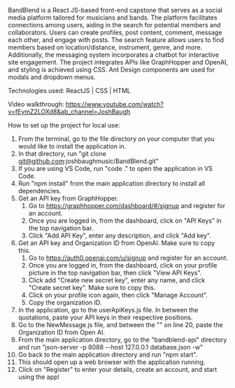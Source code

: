 BandBlend is a React JS-based front-end capstone that serves as a social media platform tailored for musicians and bands. The platform facilitates connections among users, aiding in the search for potential members and collaborators. Users can create profiles, post content, comment, message each other, and engage with posts. The search feature allows users to find members based on location/distance, instrument, genre, and more. Additionally, the messaging system incorporates a chatbot for interactive site engagement. The project integrates APIs like GraphHopper and OpenAI, and styling is achieved using CSS. Ant Design components are used for modals and dropdown menus.

Technologies used:
ReactJS | CSS | HTML 

Video walkthrough:
https://www.youtube.com/watch?v=fEymZ2LOXd8&ab_channel=JoshBaugh

How to set up the project for local use:

1. From the terminal, go to the file directory on your computer that you would like to install the application in.
2. In that directory, run "git clone git@github.com:joshbaughmusic/BandBlend.git"
3. If you are using VS Code, run "code ." to open the application in VS Code.
4. Run "npm install" from the main application directory to install all dependencies.
5. Get an API key from GraphHopper.
   1. Go to https://graphhopper.com/dashboard/#/signup and register for an account.
   2. Once you are logged in, from the dashboard, click on "API Keys" in the top   navigation bar.
   3. Click "Add API Key", enter any description, and click "Add key".
6. Get an API key and Organization ID from OpenAI. Make sure to copy this.
   1. Go to https://auth0.openai.com/u/signup and register for an account.
   2. Once you are logged in, from the dashboard, click on your profile picture in the top navigation bar, then click "View API Keys".
   3. Click add "Create new secret key", enter any name, and click "Create secret key". Make sure to copy this.
   4. Click on your profile icon again, then click "Manage Account".
   5. Copy the organization ID.
7. In the application, go to the userApiKeys.js file. In between the quotations, paste your API keys in their respective positions.
8. Go to the NewMessage.js file, and between the "" on line 20, paste the Organization ID from Open AI.
9. From the main application directory, go to the "bandblend-api" directory and run "json-server -p 8088 --host 127.0.0.1 database.json -w"
10. Go back to the main application directory and run "npm start".
11. This should open up a web browser with the application running.
12. Click on "Register" to enter your details, create an account, and start using the app!
